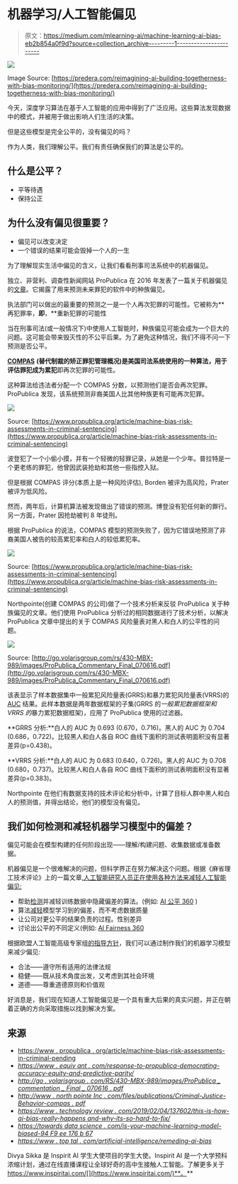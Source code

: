 # 机器学习/人工智能偏见

> 原文：<https://medium.com/mlearning-ai/machine-learning-ai-bias-eb2b854a0f9d?source=collection_archive---------1----------------------->

![](img/ed149e4248bd24ad8b47ef2985be4482.png)

Image Source: [https://predera.com/reimagining-ai-building-togetherness-with-bias-monitoring/](https://predera.com/reimagining-ai-building-togetherness-with-bias-monitoring/)

今天，深度学习算法在基于人工智能的应用中得到了广泛应用。这些算法发现数据中的模式，并被用于做出影响人们生活的决策。

但是这些模型是完全公平的，没有偏见的吗？

作为人类，我们理解公平。我们有责任确保我们的算法是公平的。

## 什么是公平？

*   平等待遇
*   保持公正

## 为什么没有偏见很重要？

*   偏见可以改变决定
*   一个错误的结果可能会毁掉一个人的一生

为了理解现实生活中偏见的含义，让我们看看刑事司法系统中的机器偏见。

独立、非营利、调查性新闻网站 ProPublica 在 2016 年发表了一篇关于机器偏见的[文章](https://www.propublica.org/article/machine-bias-risk-assessments-in-criminal-sentencing)。它揭露了用来预测未来罪犯的软件中的种族偏见。

执法部门可以做出的最重要的预测之一是一个人再次犯罪的可能性。它被称为**再犯罪率，**即**，**重新犯罪的可能性

当在刑事司法(或一般情况下)中使用人工智能时，种族偏见可能会成为一个巨大的问题。这可能会带来毁灭性的不公平后果。为了避免这种情况，我们不得不问一下预测是否公平。

[**COMPAS**](http://www.northpointeinc.com/files/technical_documents/FieldGuide2_081412.pdf) **(替代制裁的矫正罪犯管理概况)**是美国司法系统使用的一种算法，用于评估罪犯成为**累犯**即再次犯罪的可能性。

这种算法给违法者分配一个 COMPAS 分数，以预测他们是否会再次犯罪。ProPublica 发现，该系统预测非裔美国人比其他种族更有可能再次犯罪。

![](img/bb1f12934faf66d74e0fd3f05f84f326.png)

Source: [https://www.propublica.org/article/machine-bias-risk-assessments-in-criminal-sentencing](https://www.propublica.org/article/machine-bias-risk-assessments-in-criminal-sentencing)

波登犯了一个小偷小摸，并有一个轻微的轻罪记录，从她是一个少年。普拉特是一个更老练的罪犯，他曾因武装抢劫和其他一些指控入狱。

但是根据 COMPAS 评分(本质上是一种风险评估), Borden 被评为高风险，Prater 被评为低风险。

然而，两年后，计算机算法被发现做出了错误的预测。博登没有犯任何新的罪行。另一方面，Prater 因抢劫被判 8 年徒刑。

根据 ProPublica 的说法，COMPAS 模型的预测失败了，因为它错误地预测了非裔美国人被告的较高累犯率和白人的较低累犯率。

![](img/dd6cf2b58382dbd0d88e680f4f0acf16.png)

Source: [https://www.propublica.org/article/machine-bias-risk-assessments-in-criminal-sentencing](https://www.propublica.org/article/machine-bias-risk-assessments-in-criminal-sentencing)

Northpointe(创建 COMPAS 的公司)做了一个技术分析来反驳 ProPublica 关于种族偏见的文章。他们使用 ProPublica 分析过的相同数据进行了技术分析，以解决 ProPublica 文章中提出的关于 COMPAS 风险量表对黑人和白人的公平性的问题。

![](img/43e739fbe4bcf7bfea08b6c2b9f25ddb.png)

Source: [http://go.volarisgroup.com/rs/430-MBX-989/images/ProPublica_Commentary_Final_070616.pdf](http://go.volarisgroup.com/rs/430-MBX-989/images/ProPublica_Commentary_Final_070616.pdf)

该表显示了样本数据集中一般累犯风险量表(GRRS)和暴力累犯风险量表(VRRS)的 [AUC](https://developers.google.com/machine-learning/crash-course/classification/roc-and-auc) 结果。此样本数据是两年数据框架的子集(GRRS 的*一般累犯数据框架和 VRRS 的*暴力累犯数据框架)，应用了 ProPublica 使用的过滤器。

**GRRS 分析:**白人的 AUC 为 0.693 (0.670，0.716)。黑人的 AUC 为 0.704 (0.686，0.722)。比较黑人和白人各自 ROC 曲线下面积的测试表明面积没有显著差异(p=0.438)。

**VRRS 分析:**白人的 AUC 为 0.683 (0.640，0.726)。黑人的 AUC 为 0.708 (0.680，0.737)。比较黑人和白人各自 ROC 曲线下面积的测试表明面积没有显著差异(p=0.383)。

Northpointe 在他们有数据支持的技术评论和分析中，计算了目标人群中黑人和白人的预测值，并得出结论，他们的模型没有偏见。

## **我们如何检测和减轻机器学习模型中的偏差？**

偏见可能会在模型构建的任何阶段出现——理解/构建问题、收集数据或准备数据。

机器偏见是一个很难解决的问题，但科学界正在努力解决这个问题。根据《麻省理工技术评论》上的一篇文章[,人工智能研究人员正在使用各种方法来减轻人工智能偏见:](https://www.technologyreview.com/2019/02/04/137602/this-is-how-ai-bias-really-happensand-why-its-so-hard-to-fix/)

*   帮助[检测](https://arxiv.org/abs/1805.12002)并减轻训练数据中隐藏偏差的算法。(例如: [AI 公平 360](http://aif360.mybluemix.net/) )
*   算法[减轻](https://www.technologyreview.com/the-download/612502/ai-has-a-culturally-biased-worldview-that-google-has-a-plan-to-change/)模型学习到的偏差，而不考虑数据质量
*   让公司对更公平的结果负责的过程。性别差异
*   讨论出公平的不同定义(例如: [AI Fairness 360](http://aif360.mybluemix.net/)

根据欧盟人工智能高级专家组[的指导方针](https://digital-strategy.ec.europa.eu/en/library/ethics-guidelines-trustworthy-ai)，我们可以通过制作我们的机器学习模型来减少偏见:

*   合法——遵守所有适用的法律法规
*   稳健——既从技术角度出发，又考虑到其社会环境
*   道德——尊重道德原则和价值观

好消息是，我们现在知道人工智能偏见是一个具有重大后果的真实问题，并正在朝着正确的方向采取措施以找到解决方案。

## 来源

*   [https://www . propublica . org/article/machine-bias-risk-assessments-in-criminal-pending](https://www.propublica.org/article/machine-bias-risk-assessments-in-criminal-sentencing)
*   [*https://www . equiv ant . com/response-to-propublica-democrating-accuracy-equity-and-predictive-parity/*](https://www.equivant.com/response-to-propublica-demonstrating-accuracy-equity-and-predictive-parity/)
*   [*http://go . volarisgroup . com/RS/430-MBX-989/images/ProPublica _ commentation _ Final _ 070616 . pdf*](http://go.volarisgroup.com/rs/430-MBX-989/images/ProPublica_Commentary_Final_070616.pdf)
*   [*http://www . north pointe Inc . com/files/publications/Criminal-Justice-Behavior-compas . pdf*](http://www.northpointeinc.com/files/publications/Criminal-Justice-Behavior-COMPAS.pdf)
*   [*https://www . technology review . com/2019/02/04/137602/this-is-how-ai-bias-really-happens and-why-its-so-hard-to-fix/*](https://www.technologyreview.com/2019/02/04/137602/this-is-how-ai-bias-really-happensand-why-its-so-hard-to-fix/)
*   [*https://towards data science . com/is-your-machine-learning-model-biased-94 F9 ee 176 b 67*](https://towardsdatascience.com/is-your-machine-learning-model-biased-94f9ee176b67)
*   [*https://www . top tal . com/artificial-intelligence/remeding-ai-bias*](https://www.toptal.com/artificial-intelligence/mitigating-ai-bias)

Divya Sikka 是 Inspirit AI 学生大使项目的学生大使。Inspirit AI 是一个大学预科浓缩计划，通过在线直播课程让全球好奇的高中生接触人工智能。了解更多关于 https://www.inspiritai.com/[](https://www.inspiritai.com/)**。**